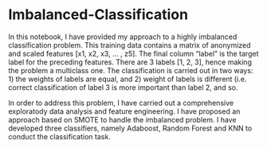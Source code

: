 # Imbalanced-Classification
In this notebook, I have provided my approach to a highly imbalanced classification problem. 
This training data contains a matrix of anonymized and scaled features [x1, x2, x3, … , z5]. The final column “label” is the target label
for the preceding features. There are 3 labels [1, 2, 3], hence making the problem a multiclass one. The classification is carried out in 
two ways: 1) the weights of labels are equal, and 2) weight of labels is different (i.e. correct classification of label 3 is more important
than label 2, and so.

In order to address this problem, I have carried out a comprehensive exploratody data analysis and feature engineering. I have proposed an
approach based on SMOTE to handle the imbalanced problem. I have developed three classifiers, namely Adaboost, Random Forest and KNN to
conduct the classification task.
